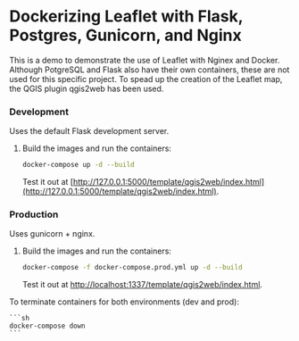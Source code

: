 

# Dockerizing Leaflet with Flask, Postgres, Gunicorn, and Nginx

This is a demo to demonstrate the use of Leaflet with Nginex and Docker. Although PotgreSQL and Flask also have their own containers, these are not used for this specific project.
To spead up the  creation of the Leaflet map, the QGIS plugin qgis2web has been used.

### Development

Uses the default Flask development server.

1. Build the images and run the containers:

    ```sh
    docker-compose up -d --build
    ```

    Test it out at [http://127.0.0.1:5000/template/qgis2web/index.html](http://127.0.0.1:5000/template/qgis2web/index.html). 

### Production

Uses gunicorn + nginx.

1. Build the images and run the containers:

    ```sh
    docker-compose -f docker-compose.prod.yml up -d --build
    ```

    Test it out at [http://localhost:1337/template/qgis2web/index.html](http://localhost:1337/template/qgis2web/index.html). 


To terminate containers for both environments (dev and prod):

    ```sh
    docker-compose down
    ``` 
